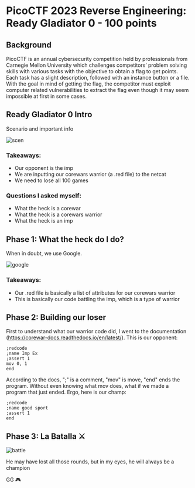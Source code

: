 # PicoCTF 2023 Reverse Engineering: Ready Gladiator 0 - 100 points

## Background
PicoCTF is an annual cybersecurity competition held by professionals from Carnegie Mellon University which challenges competitors’ problem solving skills with various tasks with the objective to obtain a flag to get points. Each task has a slight description, followed with an instance button or a file. With the goal in mind of getting the flag, the competitor must exploit computer related vulnerabilities to extract the flag even though it may seem impossible at first in some cases.

## Ready Gladiator 0 Intro
Scenario and important info

![scen](https://cdn.discordapp.com/attachments/803021452797411348/1087117731255570645/image.png)

### Takeaways:
* Our opponent is the imp
* We are inputting our corewars warrior (a .red file) to the netcat
* We need to lose all 100 games

### Questions I asked myself:
* What the heck is a corewar
* What the heck is a corewars warrior
* What the heck is an imp

## Phase 1: What the heck do I do?
When in doubt, we use Google.

![google](https://cdn.discordapp.com/attachments/803021452797411348/1087118842913902632/image.png)

### Takeaways:
* Our .red file is basically a list of attributes for our corewars warrior
* This is basically our code battling the imp, which is a type of warrior

## Phase 2: Building our loser
First to understand what our warrior code did, I went to the documentation (https://corewar-docs.readthedocs.io/en/latest/). This is our opponent:
```
;redcode
;name Imp Ex
;assert 1
mov 0, 1
end
```
According to the docs, ";" is a comment, "mov" is move, "end" ends the program. Without even knowing what mov does, what if we made a program that just ended. Ergo, here is our champ:
```
;redcode
;name good sport
;assert 1
end
```

## Phase 3: La Batalla  ⚔️
![battle](https://cdn.discordapp.com/attachments/803021452797411348/1087122187372204052/image.png)

He may have lost all those rounds, but in my eyes, he will always be a champion

GG 🎮
